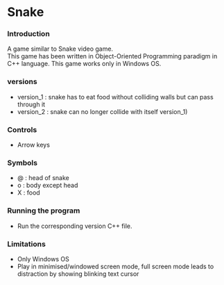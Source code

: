 # Snake

### Introduction
A game similar to Snake video game.  
This game has been written in Object-Oriented Programming paradigm in C++ language. This game works only in Windows OS.

### versions
- version_1 : snake has to eat food without colliding walls but can pass through it
- version_2 : snake can no longer collide with itself version_1)

### Controls
- Arrow keys

### Symbols
- @ : head of snake
- o : body except head
- X : food

### Running the program
- Run the corresponding version C++ file.

### Limitations
- Only Windows OS
- Play in minimised/windowed screen mode, full screen mode leads to distraction by showing blinking text cursor
